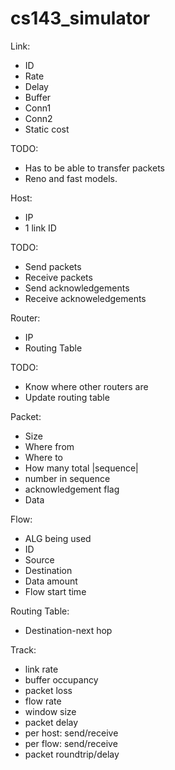 # cs143_simulator


Link:
-	ID
-	Rate
-	Delay
-	Buffer
-	Conn1
-	Conn2
-	Static cost

TODO:
-	Has to be able to transfer packets 
-	Reno and fast models.

Host:
-	IP
-	1 link ID 

TODO:
-	Send packets
-	Receive packets
-	Send acknowledgements 
-	Receive acknoweledgements

Router:
-	IP
-	Routing Table

TODO:
-	Know where other routers are
-	Update routing table

Packet:
-	Size
-	Where from 
-	Where to
-	How many total |sequence|
-	number in sequence 
-	acknowledgement flag
- Data 

Flow:
-	ALG being used
-	ID
-	Source
-	Destination
-	Data amount
-	Flow start time

Routing Table: 
- Destination-next hop

Track:
-	link rate
-	buffer occupancy
-	packet loss
-	flow rate
-	window size
-	packet delay 
-	per host: send/receive
-	per flow: send/receive
-	packet roundtrip/delay
